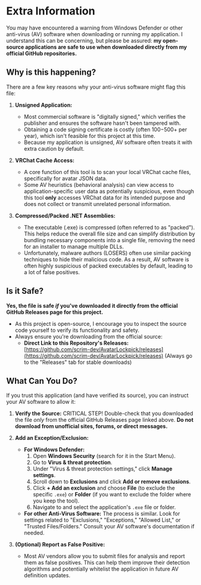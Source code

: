 # Extra Information

You may have encountered a warning from Windows Defender or other anti-virus (AV) software when downloading or running my application. I understand this can be concerning, but please be assured: **my open-source applications are safe to use when downloaded directly from my official GitHub repositories.**

## Why is this happening?

There are a few key reasons why your anti-virus software might flag this file:

1.  **Unsigned Application:**
    *   Most commercial software is "digitally signed," which verifies the publisher and ensures the software hasn't been tampered with.
    *   Obtaining a code signing certificate is costly (often $100-$500+ per year), which isn't feasible for this project at this time.
    *   Because my application is unsigned, AV software often treats it with extra caution by default.

2.  **VRChat Cache Access:**
    *   A core function of this tool is to scan your local VRChat cache files, specifically for avatar JSON data.
    *   Some AV heuristics (behavioral analysis) can view access to application-specific user data as potentially suspicious, even though this tool **only** accesses VRChat data for its intended purpose and does not collect or transmit unrelated personal information.

3.  **Compressed/Packed .NET Assemblies:**
    *   The executable (.exe) is compressed (often referred to as "packed"). This helps reduce the overall file size and can simplify distribution by bundling necessary components into a single file, removing the need for an installer to manage multiple DLLs.
    *   Unfortunately, malware authors (LOSERS) often use similar packing techniques to hide their malicious code. As a result, AV software is often highly suspicious of packed executables by default, leading to a lot of false positives.

## Is it Safe?

**Yes, the file is safe *if* you've downloaded it directly from the official GitHub Releases page for this project.**

*   As this project is open-source, I encourage you to inspect the source code yourself to verify its functionality and safety.
*   Always ensure you're downloading from the official source:
    *   **Direct Link to this Repository's Releases:** [https://github.com/scrim-dev/AvatarLockpick/releases](https://github.com/scrim-dev/AvatarLockpick/releases) (Always go to the "Releases" tab for stable downloads)

## What Can You Do?

If you trust this application (and have verified its source), you can instruct your AV software to allow it:

1.  **Verify the Source:** CRITICAL STEP! Double-check that you downloaded the file *only* from the official GitHub Releases page linked above. **Do not download from unofficial sites, forums, or direct messages.**

2.  **Add an Exception/Exclusion:**
    *   **For Windows Defender:**
        1.  Open **Windows Security** (search for it in the Start Menu).
        2.  Go to **Virus & threat protection**.
        3.  Under "Virus & threat protection settings," click **Manage settings**.
        4.  Scroll down to **Exclusions** and click **Add or remove exclusions**.
        5.  Click **+ Add an exclusion** and choose **File** (to exclude the specific `.exe`) or **Folder** (if you want to exclude the folder where you keep the tool).
        6.  Navigate to and select the application's `.exe` file or folder.
    *   **For other Anti-Virus Software:** The process is similar. Look for settings related to "Exclusions," "Exceptions," "Allowed List," or "Trusted Files/Folders." Consult your AV software's documentation if needed.

3.  **(Optional) Report as False Positive:**
    *   Most AV vendors allow you to submit files for analysis and report them as false positives. This can help them improve their detection algorithms and potentially whitelist the application in future AV definition updates.
